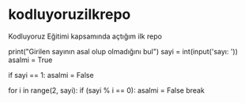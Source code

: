 # kodluyoruzilkrepo
Kodluyoruz Eğitimi kapsamında açtığım ilk repo

print("Girilen sayının asal olup olmadığını bul")
sayi = int(input('sayı: '))
asalmi = True

if sayi == 1:
    asalmi = False

for i in range(2, sayi):
    if (sayi % i == 0):
        asalmi = False
        break
